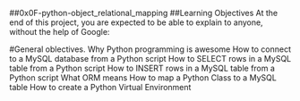 ##0x0F-python-object_relational_mapping
##Learning Objectives
At the end of this project, you are expected to be able to explain to anyone, without the help of Google:

#General oblectives.
Why Python programming is awesome
How to connect to a MySQL database from a Python script
How to SELECT rows in a MySQL table from a Python script
How to INSERT rows in a MySQL table from a Python script
What ORM means
How to map a Python Class to a MySQL table
How to create a Python Virtual Environment
